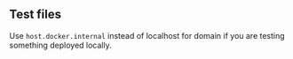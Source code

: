 ## Test files

Use `host.docker.internal` instead of localhost for domain if you are testing something deployed locally.